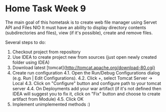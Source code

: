 # Home Task Week 9

The main goal of this hometask is to create web file manager using Servet API and Files NIO
It must have an ability to display directory contents (subdirectories and files), view (if it's possible), create and remove files.

Several steps to do:

1. Checkout project from repository
2. Use IDEA to create project new from sources (just open newly created folder using IDEA)
3. Download latest [tomcat]{http://tomcat.apache.org/download-80.cgi}
4. Create run configuration
  4.1. Open the Run/Debug Configurations dialog (e.g. Run | Edit Configurations).
  4.2. Click +, select Tomcat Server -> Local
  4.3. Click on "Configure" button and configure path to your tomcat server
  4.4. On Deployments add your war artifact (if it's not defined then IDEA will suggest you to fix it, click on "Fix" button and choose to create artifact from Module)
  4.5. Click OK
5. Implement unimplemented methods :)
